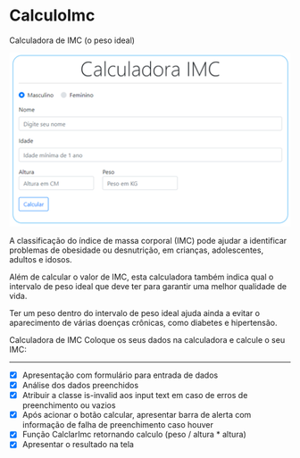 # CalculoImc
Calculadora de IMC (o peso ideal)

![Interface-projeto-calculadora-IMC](_interface/principal.png)

A classificação do índice de massa corporal (IMC) pode ajudar a identificar problemas de obesidade ou desnutrição, em crianças, adolescentes, adultos e idosos.

Além de calcular o valor de IMC, esta calculadora também indica qual o intervalo de peso ideal que deve ter para garantir uma melhor qualidade de vida.

Ter um peso dentro do intervalo de peso ideal ajuda ainda a evitar o aparecimento de várias doenças crônicas, como diabetes e hipertensão.

Calculadora de IMC
Coloque os seus dados na calculadora e calcule o seu IMC:
___


 - [x] Apresentação com formulário para entrada de dados 
 - [x] Análise dos dados preenchidos
 - [x] Atribuir a classe is-invalid aos input text em caso de erros de preenchimento ou vazios
 - [x] Após acionar o botão calcular, apresentar barra de alerta com informação de falha de preenchimento caso houver
 - [x] Função CalclarImc retornando calculo (peso / altura * altura)
 - [x] Apresentar o resultado na tela
